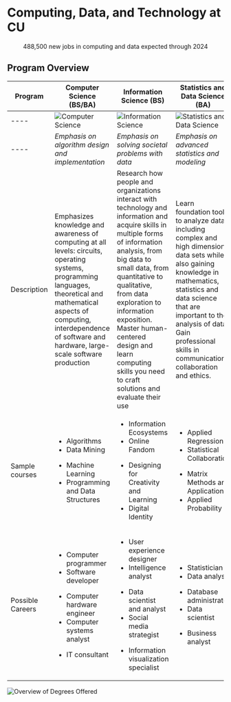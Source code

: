 # Computing, Data, and Technology at CU

<p align="center">
   488,500 new jobs in computing and data expected through 2024
</p>

## Program Overview

Program | Computer Science (BS/BA) | Information Science (BS) | Statistics and Data Science (BA) | Technology, Arts, and Media (BS) |
----------- | ----------- | ------------ | ------------ | ------------ |
---- | ![Computer Science](https://kenbod.github.io/computing_paths/images/Code.png "Computer Science") | ![Information Science](https://kenbod.github.io/computing_paths/images/InformationScience.png "Information Science") | ![Statistics and Data Science](https://kenbod.github.io/computing_paths/images/SDS.png "Statistics and Data Science") | ![TAM](https://kenbod.github.io/computing_paths/images/TAM.png "Technology, Arts, and Media") |
---- | _Emphasis on algorithm design and implementation_ | _Emphasis on solving societal problems with data_ | _Emphasis on advanced statistics and modeling_ | _Emphasis on making, arts + engineering_ |
Description | Emphasizes knowledge and awareness of computing at all levels: circuits, operating systems, programming languages, theoretical and mathematical aspects of computing, interdependence of software and hardware, large-scale software production | Research how people and organizations interact with technology and information and acquire skills in multiple forms of information analysis, from big data to small data, from quantitative to qualitative, from data exploration to information exposition. Master human-centered design and learn computing skills you need to craft solutions and evaluate their use | Learn foundation tools to analyze data, including complex and high dimensional data sets while also gaining knowledge in mathematics, statistics and data science that are important to the analysis of data. Gain professional skills in communication, collaboration and ethics. | Gain with the necessary technical, theoretical and historical perspectives so you can contribute to the development of new functionalities, aesthetics and innovations of creative technology. This program infuses creativity into technology and integrates a technically rigorous education with critical thinking, problem solving, design and creative production. |
Sample courses | <ul><li>Algorithms</li><li>Data Mining</li></ul><ul><li>Machine Learning</li><li>Programming and Data Structures</li></ul> | <ul><li>Information Ecosystems</li><li>Online Fandom</li></ul><ul><li>Designing for Creativity and Learning</li><li>Digital Identity</li></ul> | <ul><li>Applied Regression</li><li>Statistical Collaboration</li></ul><ul><li>Matrix Methods and Applications</li><li>Applied Probability</li></ul> | <ul><li>Mobile Application Development</li><li>Web Front-End Development</li></ul><ul><li>Animation</li>
Possible Careers | <ul><li>Computer programmer</li><li>Software developer</li></ul><ul><li>Computer hardware engineer</li><li>Computer systems analyst</li></ul><ul><li>IT consultant</li> | <ul><li>User experience designer</li><li>Intelligence analyst</li></ul><ul><li>Data scientist and analyst</li><li>Social media strategist</li></ul><ul><li>Information visualization specialist</li> | <ul><li>Statistician</li><li>Data analyst</li></ul><ul><li>Database administrator</li><li>Data scientist</li></ul><ul><li>Business analyst</li> | <ul><li>3D modeling, gaming and simulation</li><li>Web design and development</li></ul><ul><li>Visual communiation</li><li>Rebotics and physical computing</li></ul>

![Overview of Degrees Offered](https://kenbod.github.io/computing_paths/images/DegreesOffered.png "Find Your Fit")

